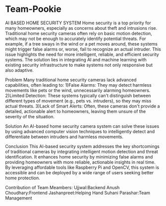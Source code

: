 # Team-Pookie
AI BASED HOME SECURITY SYSTEM
Home security is a top priority for many homeowners, especially as concerns about theft and intrusions rise. Traditional home security cameras often rely on basic motion detection, which may not be enough to accurately identify potential threats. For example, if a tree sways in the wind or a pet moves around, these systems might trigger false alarms or, worse, fail to recognize an actual intruder.
This issue highlights the need for more intelligent, reliable, and efficient security systems. The solution lies in integrating AI and machine learning with existing security infrastructure to make systems not only responsive but also adaptive.

Problem
Many traditional home security cameras lack advanced capabilities, often leading to:
1)False Alarms: They may detect harmless movements like pets or the wind, unnecessarily alarming homeowners.
2)Limited Detection: These systems typically can't distinguish between different types of movement (e.g., pets vs. intruders), so they may miss actual threats. 
3)Lack of Smart Alerts: Often, these cameras don't provide a detailed, actionable alert to homeowners, leaving them unsure of the severity of the situation.

Solution
An AI-based home security camera system can solve these issues by using advanced computer vision techniques to intelligently detect and differentiate between intruders and harmless movements.

Conclusion
This AI-based security system addresses the key shortcomings of traditional cameras by integrating intelligent motion detection and threat identification. It enhances home security by minimizing false alarms and providing homeowners with more reliable, actionable insights in real time. By leveraging affordable tools like Raspberry Pi and OpenCV, this system is accessible and can be deployed by a wide range of users seeking better home protection.

Contribution of Team Meambers:
Ujjwal:Backend
Anush Choudhary:Frontend
Jashanpreet:Helping Hand
Suhani Parashar:Team Management

